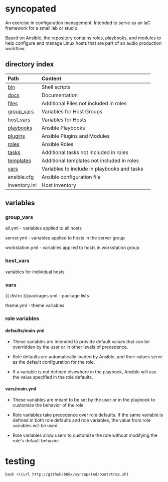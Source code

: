 # syncopated

An exercise in configuration management. Intended to serve as an IaC framework for a small lab or studio.

Based on Ansible, the repository contains roles, playbooks, and modules to help configure and manage Linux hosts that are part of an audio production workflow.

## directory index

| Path                      | Content                                     |     |
| :------------------------ | :------------------------------------------ | --- |
| [bin](bin/)               | Shell scripts                               |     |
| [docs](docs/)             | Documentation                               |     |
| [files](files/)           | Additional Files not included in roles      |     |
| [group_vars](group_vars/) | Variables for Host Groups                   |     |
| [host_vars](host_vars/)   | Variables for Hosts                         |     |
| [playbooks](playbooks/)   | Ansible Playbooks                           |     |
| [plugins](plugins/)       | Ansible Plugins and Modules                 |     |
| [roles](roles/)           | Ansible Roles                               |     |
| [tasks](tasks/)           | Additional tasks not included in roles      |     |
| [templates](templates/)   | Additional templates not included in roles  |     |
| [vars](vars/)             | Variables to include in playbooks and tasks |     |
| ansible.cfg               | Ansible configuration file                  |     |
| inventory.ini             | Host inventory                              |     |

## variables

### group_vars

all.yml - variables applied to all hosts

server.yml - variables applied to hosts in the server group

workstation.yml - variables applied to hosts in workstation group

### host_vars

variables for individual hosts

### vars

{{ distro }}/packages.yml - package lists

theme.yml - theme variables

### role variables

#### defaults/main.yml

-   These variables are intended to provide default values that can be overridden by the user or in other levels of precedence.

-   Role defaults are automatically loaded by Ansible, and their values serve as the default configuration for the role.

-   If a variable is not defined elsewhere in the playbook, Ansible will use the value specified in the role defaults.

#### vars/main.yml

-   These variables are meant to be set by the user or in the playbook to customize the behavior of the role.

-   Role variables take precedence over role defaults. If the same variable is defined in both role defaults and role variables, the value from role variables will be used.

-   Role variables allow users to customize the role without modifying the role's default behavior.

# testing

`bash <(curl http://github/b08x/syncopated/bootstrap.sh)`

